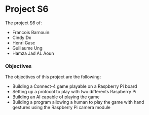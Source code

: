 # Project S6

The project S6 of:

- Francois Barnouin
- Cindy Do
- Henri Gasc
- Guillaume Ung
- Hamza Jad AL Aoun

### Objectives

The objectives of this project are the following:
- Building a Connect-4 game playable on a Raspberry Pi board
- Setting up a protocol to play with two differents Raspberry Pi
- Building an AI capable of playing the game
- Building a program allowing a human to play the game with hand gestures using the Raspberry Pi camera module
